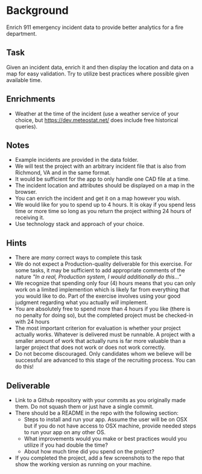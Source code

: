 Background
==========
Enrich 911 emergency incident data to provide better analytics for a fire department.

Task
----
Given an incident data, enrich it and then display the location and data on a map for easy validation. Try to utilize best practices where possible given available time. 

Enrichments
-----------
* Weather at the time of the incident (use a weather service of your choice, but https://dev.meteostat.net/ does include free historical queries).

Notes
-----
* Example incidents are provided in the data folder.
* We will test the project with an arbitrary incident file that is also from Richmond, VA and in the same format.
* It would be sufficient for the app to only handle one CAD file at a time.
* The incident location and attributes should be displayed on a map in the browser.
* You can enrich the incident and get it on a map however you wish.
* We would like for you to spend up to 4 hours. It is okay if you spend less time or more time so long as you return the project withing 24 hours of receiving it.
* Use technology stack and approach of your choice.

## Hints
* There are _many_ correct ways to complete this task
* We do not expect a Production-quality deliverable for this exercise. For some tasks, it may be sufficient to add appropriate comments of the nature _"In a real, Production system, I would additionally do this..."_
* We recognize that spending only four (4) hours means that you can only work on a limited implemention which is likely far from everything that you would like to do. Part of the exercise involves using your good judgment regarding what you actually _will_ implement. 
* You are absolutely free to spend more than 4 hours if you like (there is no penalty for doing so), but the completed project must be checked-in with 24 hours
* The most important criterion for evaluation is whether your project actually works. Whatever is delivered must be runnable. A project with a smaller amount of work that actually runs is far more valuable than a larger project that does not work or does not work correctly.
* Do not become discouraged. Only candidates whom we believe will be successful are advanced to this stage of the recruiting process. You can do this!


Deliverable
-----------
* Link to a Github repository with your commits as you originally made them. Do not squash them or just have a single commit. 
* There should be a README in the repo with the following section:
    * Steps to install and run your app. Assume the user will be on OSX but if you do not have access to OSX machine, provide needed steps to run your app on any other OS.
    * What improvements would you make or best practices would you utilize if you had double the time?
    * About how much time did you spend on the project?
* If you completed the project, add a few screenshots to the repo that show the working version as running on your machine.

